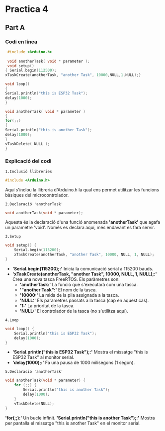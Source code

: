 # Practica 4
## Part A
### Codi en línea
```cpp
 #include <Arduino.h>
 
 void anotherTask( void * parameter );
 void setup() 
{ Serial.begin(112500); 
xTaskCreate(anotherTask, "another Task", 10000,NULL,1,NULL);} 

void loop() 
{ 
Serial.println("this is ESP32 Task"); 
delay(1000); 
} 

void anotherTask( void * parameter ) 
{ 
for(;;) 
{ 
Serial.println("this is another Task"); 
delay(1000); 
} 
vTaskDelete( NULL ); 
}
```
### Explicació del codi
`1.Inclusió llibreries` 
```cpp
#include <Arduino.h>
```
Aquí s'inclou la llibreria d'Arduino.h la qual ens permet utilitzar les funcions bàsiques del microcontrolador.

`2.Declaració 'anotherTask'` 
```cpp
void anotherTask(void * parameter);
```
Aquesta és la declaració d'una funció anomenada **'anotherTask'** que agafa un parametre 'void'. Només es declara aquí, més endavant es fará servir.

`3.Setup`
```cpp
void setup() { 
    Serial.begin(115200); 
    xTaskCreate(anotherTask, "another Task", 10000, NULL, 1, NULL);
}
```
- **'Serial.begin(115200);:'** Inicia la comunicació serial a 115200 bauds.
- **'xTaskCreate(anotherTask, "another Task", 10000, NULL, 1, NULL);:'** Crea una nova tasca FreeRTOS. Els paràmetres son:
    - **'anotherTask:'** La funció que s'executarà com una tasca.
    - **'"another Task":'** El nom de la tasca.
    - **'10000:'** La mida de la pila assignada a la tasca.
    - **'NULL:'** Els paràmetres passats a la tasca (cap en aquest cas).
    - **'1:'** La prioritat de la tasca.
    - **'NULL:'** El controlador de la tasca (no s'utilitza aquí).
 
`4.Loop`
```cpp
void loop() { 
    Serial.println("this is ESP32 Task"); 
    delay(1000); 
}
```
- **'Serial.println("this is ESP32 Task");:'** Mostra el missatge "this is ESP32 Task" al monitor serial.
- **'delay(1000);:'** Fa una pausa de 1000 milisegons (1 segon).

`5.Declaració 'anotherTask'`
```cpp
void anotherTask(void * parameter) { 
    for (;;) { 
        Serial.println("this is another Task"); 
        delay(1000); 
    } 
    vTaskDelete(NULL); 
}
```
**'for(;;):'** Un bucle infinit.
**'Serial.println("this is another Task");:'** Mostra per pantalla el missatge "this is another Task" en el monitor serial.
